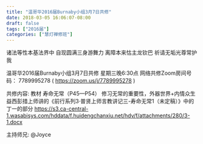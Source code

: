 ```yaml
---
title: "温哥华2016届Burnaby小组3月7日共修"
date: 2018-03-05 16:06:07-08:00
draft: false
tags: ["2016届"]
categories: ["慧灯禅修班"]
---
```

诸法等性本基法界中 自现圆满三身游舞力
离障本来怙主龙钦巴 祈请无垢光尊常护我

温哥华2016届Burnaby小组3月7日共修
星期三晚6:30点
网络共修Zoom房间号码： 7789995278 ( https://zoom.us/j/7789995278 )

共修内容: 
教材 寿命无常（P45—P54） 修习无常的重要性，外器世界+内情众生 
益西彭措上师讲的《前行系列3·普贤上师言教讲记三-寿命无常1（未定稿）》中的丁一的部分
 https://s3.ca-central-1.wasabisys.com/hddata/f.huidengchanxiu.net/hdv/f/attachments/280/3-1.docx

主持师兄: @Joyce
